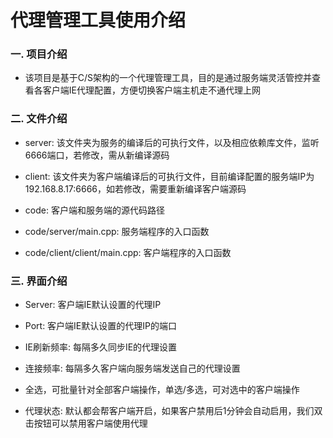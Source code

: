 # 代理管理工具使用介绍

### 一. 项目介绍

- 该项目是基于C/S架构的一个代理管理工具，目的是通过服务端灵活管控并查看各客户端IE代理配置，方便切换客户端主机走不通代理上网

### 二. 文件介绍

- server: 该文件夹为服务的编译后的可执行文件，以及相应依赖库文件，监听6666端口，若修改，需从新编译源码

- client: 该文件夹为客户端编译后的可执行文件，目前编译配置的服务端IP为192.168.8.17:6666，如若修改，需要重新编译客户端源码

- code: 客户端和服务端的源代码路径

- code/server/main.cpp: 服务端程序的入口函数

- code/client/client/main.cpp: 客户端程序的入口函数

### 三. 界面介绍

- Server: 客户端IE默认设置的代理IP

- Port: 客户端IE默认设置的代理IP的端口

- IE刷新频率: 每隔多久同步IE的代理设置

- 连接频率: 每隔多久客户端向服务端发送自己的代理设置

- 全选，可批量针对全部客户端操作，单选/多选，可对选中的客户端操作

- 代理状态: 默认都会帮客户端开启，如果客户禁用后1分钟会自动启用，我们双击按钮可以禁用客户端使用代理

